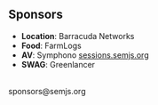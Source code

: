 ##  Sponsors

- **Location**: Barracuda Networks
- **Food**: FarmLogs
- **AV**: Symphono [sessions.semjs.org](http://sessions.semjs.org)
- **SWAG**: Greenlancer

<br />
sponsors@semjs.org
